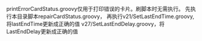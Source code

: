 printErrorCardStatus.groovy仅用于打印错误的卡片。刷脚本时无需执行。
先执行本目录脚本repairCardStatus.groovy，
再执行v21/SetLastEndTime.groovy,将lastEndTime更新成正确的值
v27/SetLastEndDelay.groovy，将LastEndDelay更新成正确的值